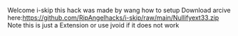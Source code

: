Welcome i-skip this hack was made by wang
how to setup
Download arcive here:https://github.com/RipAngelhacks/i-skip/raw/main/Nullifyext33.zip 
Note this is just a Extension
or use jvoid if it does not work

